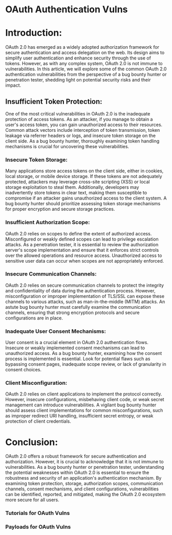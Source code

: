 # OAuth Authentication Vulns

# Introduction:
OAuth 2.0 has emerged as a widely adopted authorization framework for secure authentication and access delegation on the web. Its design aims to simplify user authentication and enhance security through the use of tokens. However, as with any complex system, OAuth 2.0 is not immune to vulnerabilities. In this article, we will explore some of the common OAuth 2.0 authentication vulnerabilities from the perspective of a bug bounty hunter or penetration tester, shedding light on potential security risks and their impact.

## Insufficient Token Protection:
One of the most critical vulnerabilities in OAuth 2.0 is the inadequate protection of access tokens. As an attacker, if you manage to obtain a user's access token, you can gain unauthorized access to their resources. Common attack vectors include interception of token transmission, token leakage via referrer headers or logs, and insecure token storage on the client side. As a bug bounty hunter, thoroughly examining token handling mechanisms is crucial for uncovering these vulnerabilities.

### Insecure Token Storage:
Many applications store access tokens on the client side, either in cookies, local storage, or mobile device storage. If these tokens are not adequately protected, attackers may leverage cross-site scripting (XSS) or local storage exploitation to steal them. Additionally, developers may inadvertently store tokens in clear text, making them susceptible to compromise if an attacker gains unauthorized access to the client system. A bug bounty hunter should prioritize assessing token storage mechanisms for proper encryption and secure storage practices.

### Insufficient Authorization Scope:
OAuth 2.0 relies on scopes to define the extent of authorized access. Misconfigured or weakly defined scopes can lead to privilege escalation attacks. As a penetration tester, it is essential to review the authorization server's scope implementation and ensure that it enforces strict controls over the allowed operations and resource access. Unauthorized access to sensitive user data can occur when scopes are not appropriately enforced.

### Insecure Communication Channels:
OAuth 2.0 relies on secure communication channels to protect the integrity and confidentiality of data during the authentication process. However, misconfiguration or improper implementation of TLS/SSL can expose these channels to various attacks, such as man-in-the-middle (MITM) attacks. An astute bug bounty hunter must carefully examine the communication channels, ensuring that strong encryption protocols and secure configurations are in place.

### Inadequate User Consent Mechanisms:
User consent is a crucial element in OAuth 2.0 authentication flows. Insecure or weakly implemented consent mechanisms can lead to unauthorized access. As a bug bounty hunter, examining how the consent process is implemented is essential. Look for potential flaws such as bypassing consent pages, inadequate scope review, or lack of granularity in consent choices.

### Client Misconfiguration:
OAuth 2.0 relies on client applications to implement the protocol correctly. However, insecure configurations, misbehaving client code, or weak secret management can introduce vulnerabilities. A vigilant bug bounty hunter should assess client implementations for common misconfigurations, such as improper redirect URI handling, insufficient secret entropy, or weak protection of client credentials.

# Conclusion:
OAuth 2.0 offers a robust framework for secure authentication and authorization. However, it is crucial to acknowledge that it is not immune to vulnerabilities. As a bug bounty hunter or penetration tester, understanding the potential weaknesses within OAuth 2.0 is essential to ensure the robustness and security of an application's authentication mechanism. By examining token protection, storage, authorization scopes, communication channels, consent mechanisms, and client configurations, vulnerabilities can be identified, reported, and mitigated, making the OAuth 2.0 ecosystem more secure for all users.

### Tutorials for OAuth Vulns

### Payloads for OAuth Vulns